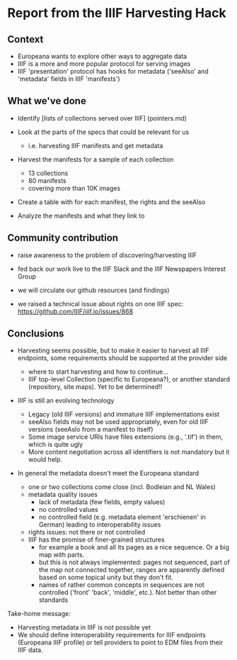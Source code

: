 # Report from the IIIF Harvesting Hack

## Context

- Europeana wants to explore other ways to aggregate data
- IIIF is a more and more popular protocol for serving images
- IIIF 'presentation' protocol has hooks for metadata ('seeAlso' and 'metadata' fields in IIIF 'manifests')

## What we've done

- Identify [lists of collections served over IIIF] (pointers.md)

- Look at the parts of the specs that could be relevant for us
  - i.e. harvesting IIIF manifests and get metadata

- Harvest the manifests for a sample of each collection
  - 13 collections
  - 80 manifests
  - covering more than 10K images

- Create a table with for each manifest, the rights and the seeAlso

- Analyze the manifests and what they link to

## Community contribution

- raise awareness to the problem of discovering/harvesting IIIF

- fed back our work live to the IIIF Slack and the IIIF Newspapers Interest Group

- we will circulate our github resources (and findings)

- we raised a technical issue about rights on one IIIF spec: https://github.com/IIIF/iiif.io/issues/868 

## Conclusions

- Harvesting seems possible, but to make it easier to harvest all IIIF endpoints, some requirements should be supported at the provider side
  - where to start harvesting and how to continue...
  - IIIF top-level Collection (specific to Europeana?), or another standard (repository, site maps). Yet to be determined!! 

- IIIF is still an evolving technology
  - Legacy (old IIIF versions) and immature IIIF implementations exist
  - seeAlso fields may not be used appropriately, even for old IIIF versions (seeAslo from a manifest to itself)
  - Some image service URIs have files extensions (e.g., '.tif') in them, which is quite ugly
  - More content negotiation across all identifiers is not mandatory but it would help.

- In general the metadata doesn't meet the Europeana standard
  - one or two collections come close (incl. Bodleian and NL Wales)
  - metadata quality issues
    - lack of metadata (few fields, empty values)
    - no controlled values
    - no controlled field (e.g. metadata element 'erschienen' in German) leading to interoperability issues
  - rights issues: not there or not controlled
  - IIIF has the promise of finer-grained structures
    - for example a book and all its pages as a nice sequence. Or a big map with parts.
    - but this is not always implemented: pages not sequenced, part of the map not connected together, ranges are apparently defined based on some topical unity but they don't fit.
    - names of rather common concepts in sequences are not controlled ('front' 'back', 'middle', etc.). Not better than other standards 

Take-home message: 
- Harvesting metadata in IIIF is not possible yet
- We should define interoperability requirements for IIIF endpoints (Europeana IIIF profile) 
or tell providers to point to EDM files from their IIIF data.

